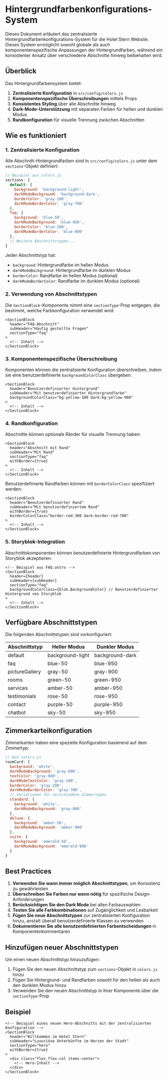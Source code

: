 # Hintergrundfarbenkonfigurations-System

Dieses Dokument erläutert das zentralisierte Hintergrundfarbenkonfigurations-System für die Hotel Stern Website. Dieses System ermöglicht sowohl globale als auch komponentenspezifische Anpassungen der Hintergrundfarben, während ein konsistenter Ansatz über verschiedene Abschnitte hinweg beibehalten wird.

## Überblick

Das Hintergrundfarbensystem bietet:

1. **Zentralisierte Konfiguration** in `src/config/colors.js`
2. **Komponentenspezifische Überschreibungen** mittels Props
3. **Konsistentes Styling** über alle Abschnitte hinweg
4. **Dark-Mode-Unterstützung** mit separaten Farben für hellen und dunklen Modus
5. **Randkonfiguration** für visuelle Trennung zwischen Abschnitten

## Wie es funktioniert

### 1. Zentralisierte Konfiguration

Alle Abschnitt-Hintergrundfarben sind in `src/config/colors.js` unter dem `sections`-Objekt definiert:

```js
// Beispiel aus colors.js
sections: {
  default: {
    background: 'background-light',
    darkModeBackground: 'background-dark',
    borderColor: 'gray-200',
    darkModeBorderColor: 'gray-700'
  },
  faq: {
    background: 'blue-50',
    darkModeBackground: 'blue-950',
    borderColor: 'blue-200',
    darkModeBorderColor: 'blue-800'
  },
  // Weitere Abschnittstypen...
}
```

Jeder Abschnittstyp hat:
- `background`: Hintergrundfarbe im hellen Modus
- `darkModeBackground`: Hintergrundfarbe im dunklen Modus
- `borderColor`: Randfarbe im hellen Modus (optional)
- `darkModeBorderColor`: Randfarbe im dunklen Modus (optional)

### 2. Verwendung von Abschnittstypen

Die `SectionBlock`-Komponente nimmt eine `sectionType`-Prop entgegen, die bestimmt, welche Farbkonfiguration verwendet wird:

```astro
<SectionBlock 
  header="FAQ-Abschnitt" 
  subHeader="Häufig gestellte Fragen"
  sectionType="faq"
>
  <!-- Inhalt -->
</SectionBlock>
```

### 3. Komponentenspezifische Überschreibung

Komponenten können die zentralisierte Konfiguration überschreiben, indem sie eine benutzerdefinierte `backgroundColorClass` übergeben:

```astro
<SectionBlock 
  header="Benutzerdefinierter Hintergrund" 
  subHeader="Mit benutzerdefinierter Hintergrundfarbe"
  backgroundColorClass="bg-yellow-100 dark:bg-yellow-900"
>
  <!-- Inhalt -->
</SectionBlock>
```

### 4. Randkonfiguration

Abschnitte können optionale Ränder für visuelle Trennung haben:

```astro
<SectionBlock 
  header="Abschnitt mit Rand" 
  subHeader="Mit Rand"
  sectionType="faq"
  withBorder={true}
>
  <!-- Inhalt -->
</SectionBlock>
```

Benutzerdefinierte Randfarben können mit `borderColorClass` spezifiziert werden:

```astro
<SectionBlock 
  header="Benutzerdefinierter Rand" 
  subHeader="Mit benutzerdefiniertem Rand"
  withBorder={true}
  borderColorClass="border-red-300 dark:border-red-700"
>
  <!-- Inhalt -->
</SectionBlock>
```

### 5. Storyblok-Integration

Abschnittskomponenten können benutzerdefinierte Hintergrundfarben von Storyblok akzeptieren:

```astro
<!-- Beispiel aus FAQ.astro -->
<SectionBlock 
  header={header} 
  subHeader={subHeader}
  sectionType="faq"
  backgroundColorClass={blok.BackgroundColor} // Benutzerdefinierter Hintergrund von Storyblok
>
  <!-- Inhalt -->
</SectionBlock>
```

## Verfügbare Abschnittstypen

Die folgenden Abschnittstypen sind vorkonfiguriert:

| Abschnittstyp   | Heller Modus     | Dunkler Modus     |
|-----------------|------------------|-------------------|
| default         | background-light | background-dark   |
| faq             | blue-50          | blue-950          |
| pictureGallery  | gray-50          | gray-900          |
| rooms           | green-50         | green-950         |
| services        | amber-50         | amber-950         |
| testimonials    | rose-50          | rose-950          |
| contact         | purple-50        | purple-950        |
| chatbot         | sky-50           | sky-950           |

## Zimmerkarteikonfiguration

Zimmerkarten haben eine spezielle Konfiguration basierend auf dem Zimmertyp:

```js
// Aus colors.js
roomCard: {
  background: 'white',
  darkModeBackground: 'gray-800',
  textColor: 'gray-900',
  darkModeTextColor: 'gray-100',
  borderColor: 'gray-200',
  darkModeBorderColor: 'gray-700',
  // Variationen für verschiedene Zimmertypen
  standard: {
    background: 'white',
    darkModeBackground: 'gray-800'
  },
  deluxe: {
    background: 'amber-50',
    darkModeBackground: 'amber-900'
  },
  suite: {
    background: 'emerald-50',
    darkModeBackground: 'emerald-900'
  }
}
```

## Best Practices

1. **Verwenden Sie wann immer möglich Abschnittstypen**, um Konsistenz zu gewährleisten
2. **Überschreiben Sie Farben nur wenn nötig** für spezifische Design-Anforderungen
3. **Berücksichtigen Sie den Dark Mode** bei allen Farbauswahlen
4. **Testen Sie alle Farbkombinationen** auf Zugänglichkeit und Lesbarkeit
5. **Fügen Sie neue Abschnittstypen** zur zentralisierten Konfiguration hinzu, anstatt überall benutzerdefinierte Klassen zu verwenden
6. **Dokumentieren Sie alle benutzerdefinierten Farbentscheidungen** in Komponentenkommentaren

## Hinzufügen neuer Abschnittstypen

Um einen neuen Abschnittstyp hinzuzufügen:

1. Fügen Sie den neuen Abschnittstyp zum `sections`-Objekt in `colors.js` hinzu
2. Fügen Sie Hintergrund- und Randfarben sowohl für den hellen als auch den dunklen Modus hinzu
3. Verwenden Sie den neuen Abschnittstyp in Ihrer Komponente über die `sectionType`-Prop

## Beispiel

```astro
<!-- Beispiel eines neuen Hero-Abschnitts mit der zentralisierten Konfiguration -->
<SectionBlock
  header="Willkommen im Hotel Stern"
  subHeader="Luxuriöse Unterkünfte im Herzen der Stadt"
  sectionType="hero"
  withBorder={true}
>
  <div class="flex flex-col items-center">
    <!-- Hero-Inhalt -->
  </div>
</SectionBlock>
```
